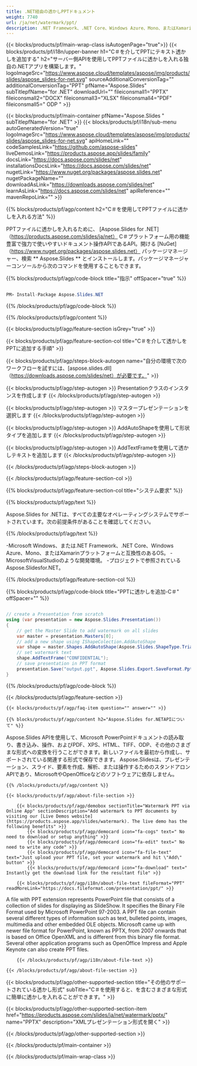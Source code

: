 ```yaml
---
title: .NET経由の透かしPPTドキュメント
weight: 7740
url: /ja/net/watermark/ppt/ 
description: .NET Framework、.NET Core、Windows Azure、Mono、またはXamarinプラットフォーム上のPPTファイルに透かしを追加または削除するためのC＃ソースコード。
---
```


{{< blocks/products/pf/main-wrap-class isAutogenPage="true">}}
{{< blocks/products/pf/i18n/upper-banner h1="C＃を介してPPTにテキスト透かしを追加する" h2="サーバー側APIを使用してPPTファイルに透かしを入れる独自の.NETアプリを構築します。" logoImageSrc="https://www.aspose.cloud/templates/aspose/img/products/slides/aspose_slides-for-net.svg" sourceAdditionalConversionTag="" additionalConversionTag="PPT" pfName="Aspose.Slides" subTitlepfName="for .NET" downloadUrl="" fileiconsmall1="PPTX" fileiconsmall2="DOCX" fileiconsmall3="XLSX" fileiconsmall4="PDF" fileiconsmall5=" ODP " >}}

{{< blocks/products/pf/main-container pfName="Aspose.Slides " subTitlepfName="for .NET" >}}
{{< blocks/products/pf/i18n/sub-menu autoGeneratedVersion="true" logoImageSrc="https://www.aspose.cloud/templates/aspose/img/products/slides/aspose_slides-for-net.svg" apiHomeLink="" codeSamplesLink="https://github.com/aspose-slides" liveDemosLink="https://products.aspose.app/slides/family" docsLink="https://docs.aspose.com/slides/net" installationsDocsLink="https://docs.aspose.com/slides/net" nugetLink="https://www.nuget.org/packages/aspose.slides.net" nugetPackageName="" downloadAsLink="https://downloads.aspose.com/slides/net" learnAsLink="https://docs.aspose.com/slides/net" apiReference="" mavenRepoLink="" >}}

{{% blocks/products/pf/agp/content h2="C＃を使用してPPTファイルに透かしを入れる方法" %}}

 PPTファイルに透かしを入れるために、
 [Aspose.Slides for .NET]（https://products.aspose.com/slides/ja/net）
 C＃プラットフォーム用の機能豊富で強力で使いやすいドキュメント操作APIであるAPI。開ける
 [NuGet]（https://www.nuget.org/packages/aspose.slides.net）
 パッケージマネージャー、検索
 ** Aspose.Slides **
 とインストールします。パッケージマネージャーコンソールから次のコマンドを使用することもできます。

{{% blocks/products/pf/agp/code-block title="指示" offSpacer="true" %}}

```cs

PM> Install-Package Aspose.Slides.NET

```

{{% /blocks/products/pf/agp/code-block %}}

{{% /blocks/products/pf/agp/content %}}

{{< blocks/products/pf/agp/feature-section isGrey="true" >}}


{{< blocks/products/pf/agp/feature-section-col title="C＃を介して透かしをPPTに追加する手順" >}}

{{< blocks/products/pf/agp/steps-block-autogen name="自分の環境で次のワークフローを試すには、[aspose.slides.dll]（https://downloads.aspose.com/slides/net）が必要です。" >}}

{{< blocks/products/pf/agp/step-autogen >}}
Presentationクラスのインスタンスを作成します
{{< /blocks/products/pf/agp/step-autogen >}}

{{< blocks/products/pf/agp/step-autogen >}}
マスタープレゼンテーションを選択します
{{< /blocks/products/pf/agp/step-autogen >}}

{{< blocks/products/pf/agp/step-autogen >}}
AddAutoShapeを使用して形状タイプを追加します
{{< /blocks/products/pf/agp/step-autogen >}}

{{< blocks/products/pf/agp/step-autogen >}}
AddTextFrameを使用して透かしテキストを追加します
{{< /blocks/products/pf/agp/step-autogen >}}

{{< /blocks/products/pf/agp/steps-block-autogen >}}

{{< /blocks/products/pf/agp/feature-section-col >}}

{{% blocks/products/pf/agp/feature-section-col title="システム要求" %}}

{{% blocks/products/pf/agp/text %}}

 Aspose.Slides for .NETは、すべての主要なオペレーティングシステムでサポートされています。次の前提条件があることを確認してください。

{{% /blocks/products/pf/agp/text %}}

-Microsoft Windows、または.NET Framework、.NET Core、Windows Azure、Mono、またはXamarinプラットフォームと互換性のあるOS。
-MicrosoftVisualStudioのような開発環境。
-プロジェクトで参照されているAspose.Slidesfor.NET。

{{% /blocks/products/pf/agp/feature-section-col %}}

{{% blocks/products/pf/agp/code-block title="PPTに透かしを追加-C＃" offSpacer="" %}}

```cs

// create a Presentation from scratch
using (var presentation = new Aspose.Slides.Presentation())
{
    // get the Master Slide to add watermark on all slides
    var master = presentation.Masters[0];
    // add a new shape using IShapeColection.AddAutoShape
    var shape = master.Shapes.AddAutoShape(Aspose.Slides.ShapeType.Triangle, 0, 0, 0, 0);
    // set watermark text
    shape.AddTextFrame("CONFIDENTIAL");
    // save presentation in PPT format
    presentation.Save("output.ppt", Aspose.Slides.Export.SaveFormat.Ppt);
}  

```

{{% /blocks/products/pf/agp/code-block %}}

{{< /blocks/products/pf/agp/feature-section >}}

    {{< blocks/products/pf/agp/faq-item question="" answer="" >}}
 

<!-- aboutfile Starts -->

    {{% blocks/products/pf/agp/content h2="Aspose.Slides for.NETAPIについて" %}}

 Aspose.Slides APIを使用して、Microsoft PowerPointドキュメントの読み取り、書き込み、操作、およびPDF、XPS、HTML、TIFF、ODP、その他のさまざまな形式への変換を行うことができます。新しいファイルを最初から作成し、サポートされている関連する形式で保存できます。 Aspose.Slidesは、プレゼンテーション、スライド、要素を作成、解析、または操作するためのスタンドアロンAPIであり、MicrosoftやOpenOfficeなどのソフトウェアに依存しません。  



    {{% /blocks/products/pf/agp/content %}}

    {{< blocks/products/pf/agp/about-file-section >}}

        {{< blocks/products/pf/agp/demobox sectionTitle="Watermark PPT via Online App" sectionDescription="Add watermark to PPT documents by visiting our [Live Demos website](https://products.aspose.app/slides/watermark). The live demo has the following benefits" >}}
            {{< blocks/products/pf/agp/democard icon="fa-cogs" text=" No need to download or setup anything" >}}
            {{< blocks/products/pf/agp/democard icon="fa-edit" text=" No need to write any code" >}}
            {{< blocks/products/pf/agp/democard icon="fa-file-text" text="Just upload your PPT file, set your watermark and hit \"Add\" button" >}}
            {{< blocks/products/pf/agp/democard icon="fa-download" text=" Instantly get the download link for the resultant file" >}}

        {{< blocks/products/pf/agp/i18n/about-file-text fileFormat="PPT" readMoreLink="https://docs.fileformat.com/presentation/ppt/" >}}
A file with PPT extension represents PowerPoint file that consists of a collection of slides for displaying as SlideShow. It specifies the Binary File Format used by Microsoft PowerPoint 97-2003. A PPT file can contain several different types of information such as text, bulleted points, images, multimedia and other embedded OLE objects. Microsoft came up with newer file format for PowerPoint, known as PPTX, from 2007 onwards that is based on Office OpenXML and is different from this binary file format. Several other application programs such as OpenOffice Impress and Apple Keynote can also create PPT files.

        {{< /blocks/products/pf/agp/i18n/about-file-text >}}

    {{< /blocks/products/pf/agp/about-file-section >}}

<!-- aboutfile Ends -->

{{< blocks/products/pf/agp/other-supported-section title="その他のサポートされている透かし形式" subTitle="C＃を使用すると、を含むさまざまな形式に簡単に透かしを入れることができます。" >}}

{{< blocks/products/pf/agp/other-supported-section-item href="https://products.aspose.com/slides/ja/net/watermark/pptx/" name="PPTX" description="XMLプレゼンテーション形式を開く" >}}

{{< /blocks/products/pf/agp/other-supported-section >}}

{{< /blocks/products/pf/main-container >}}
    
{{< /blocks/products/pf/main-wrap-class >}}